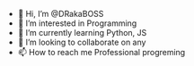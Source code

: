 - 👋 Hi, I’m @DRakaBOSS
- 👀 I’m interested in Programming
- 🌱 I’m currently learning Python, JS
- 💞️ I’m looking to collaborate on any
- 📫 How to reach me Professional progreming

<!---
DRakaBOSS/DRakaBOSS is a ✨ special ✨ repository because its `README.md` (this file) appears on your GitHub profile.
You can click the Preview link to take a look at your changes.
--->

